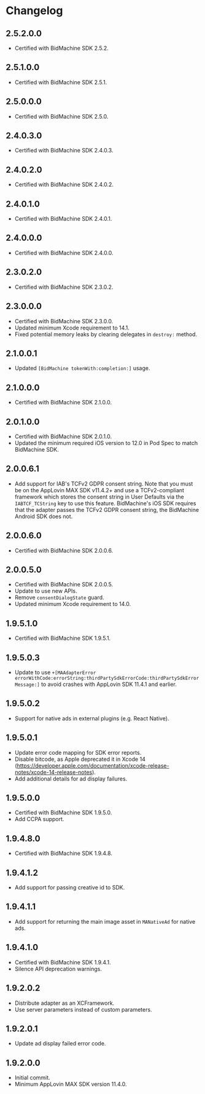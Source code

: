 # Changelog

## 2.5.2.0.0
* Certified with BidMachine SDK 2.5.2.

## 2.5.1.0.0
* Certified with BidMachine SDK 2.5.1.

## 2.5.0.0.0
* Certified with BidMachine SDK 2.5.0.

## 2.4.0.3.0
* Certified with BidMachine SDK 2.4.0.3.

## 2.4.0.2.0
* Certified with BidMachine SDK 2.4.0.2.

## 2.4.0.1.0
* Certified with BidMachine SDK 2.4.0.1.

## 2.4.0.0.0
* Certified with BidMachine SDK 2.4.0.0.

## 2.3.0.2.0
* Certified with BidMachine SDK 2.3.0.2.

## 2.3.0.0.0
* Certified with BidMachine SDK 2.3.0.0.
* Updated minimum Xcode requirement to 14.1.
* Fixed potential memory leaks by clearing delegates in `destroy:` method.   

## 2.1.0.0.1
* Updated `[BidMachine tokenWith:completion:]` usage.

## 2.1.0.0.0
* Certified with BidMachine SDK 2.1.0.0.

## 2.0.1.0.0
* Certified with BidMachine SDK 2.0.1.0.
* Updated the minimum required iOS version to 12.0 in Pod Spec to match BidMachine SDK.

## 2.0.0.6.1
* Add support for IAB's TCFv2 GDPR consent string. Note that you must be on the AppLovin MAX SDK v11.4.2+ and use a TCFv2-compliant framework which stores the consent string in User Defaults via the `IABTCF_TCString` key to use this feature. BidMachine's iOS SDK requires that the adapter passes the TCFv2 GDPR consent string, the BidMachine Android SDK does not.

## 2.0.0.6.0
* Certified with BidMachine SDK 2.0.0.6.

## 2.0.0.5.0
* Certified with BidMachine SDK 2.0.0.5.
* Update to use new APIs.
* Remove `consentDialogState` guard.
* Updated minimum Xcode requirement to 14.0.

## 1.9.5.1.0
* Certified with BidMachine SDK 1.9.5.1.

## 1.9.5.0.3
* Update to use `+[MAAdapterError errorWithCode:errorString:thirdPartySdkErrorCode:thirdPartySdkErrorMessage:]` to avoid crashes with AppLovin SDK 11.4.1 and earlier.

## 1.9.5.0.2
* Support for native ads in external plugins (e.g. React Native).

## 1.9.5.0.1
* Update error code mapping for SDK error reports.
* Disable bitcode, as Apple deprecated it in Xcode 14 (https://developer.apple.com/documentation/xcode-release-notes/xcode-14-release-notes).
* Add additional details for ad display failures. 

## 1.9.5.0.0
* Certified with BidMachine SDK 1.9.5.0.
* Add CCPA support.

## 1.9.4.8.0
* Certified with BidMachine SDK 1.9.4.8.

## 1.9.4.1.2
* Add support for passing creative id to SDK.

## 1.9.4.1.1
* Add support for returning the main image asset in `MANativeAd` for native ads.

## 1.9.4.1.0
* Certified with BidMachine SDK 1.9.4.1.
* Silence API deprecation warnings.

## 1.9.2.0.2
* Distribute adapter as an XCFramework.
* Use server parameters instead of custom parameters.

## 1.9.2.0.1
* Update ad display failed error code.

## 1.9.2.0.0    
* Initial commit.
* Minimum AppLovin MAX SDK version 11.4.0.
